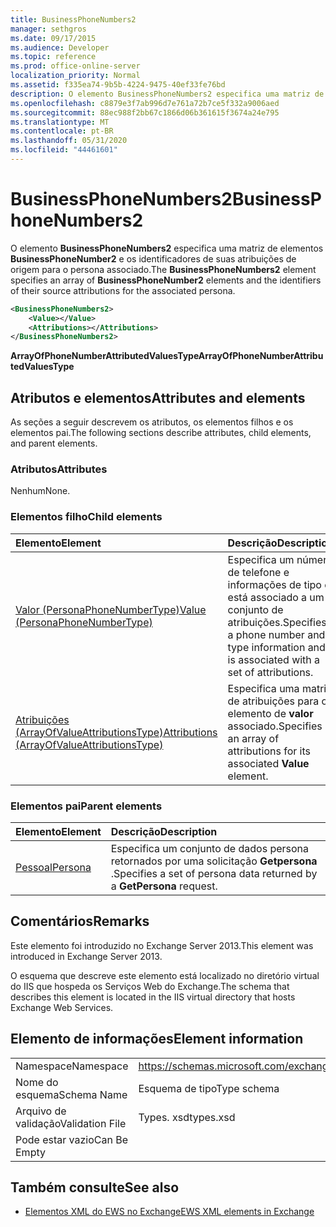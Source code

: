```yaml
---
title: BusinessPhoneNumbers2
manager: sethgros
ms.date: 09/17/2015
ms.audience: Developer
ms.topic: reference
ms.prod: office-online-server
localization_priority: Normal
ms.assetid: f335ea74-9b5b-4224-9475-40ef33fe76bd
description: O elemento BusinessPhoneNumbers2 especifica uma matriz de elementos BusinessPhoneNumber2 e os identificadores de suas atribuições de origem para o persona associado.
ms.openlocfilehash: c8879e3f7ab996d7e761a72b7ce5f332a9006aed
ms.sourcegitcommit: 88ec988f2bb67c1866d06b361615f3674a24e795
ms.translationtype: MT
ms.contentlocale: pt-BR
ms.lasthandoff: 05/31/2020
ms.locfileid: "44461601"
---
```

# <a name="businessphonenumbers2"></a><span data-ttu-id="5bb44-103">BusinessPhoneNumbers2</span><span class="sxs-lookup"><span data-stu-id="5bb44-103">BusinessPhoneNumbers2</span></span>

<span data-ttu-id="5bb44-104">O elemento **BusinessPhoneNumbers2** especifica uma matriz de elementos **BusinessPhoneNumber2** e os identificadores de suas atribuições de origem para o persona associado.</span><span class="sxs-lookup"><span data-stu-id="5bb44-104">The **BusinessPhoneNumbers2** element specifies an array of **BusinessPhoneNumber2** elements and the identifiers of their source attributions for the associated persona.</span></span> 
  
```XML
<BusinessPhoneNumbers2>
    <Value></Value>
    <Attributions></Attributions>
</BusinessPhoneNumbers2>
```

 <span data-ttu-id="5bb44-105">**ArrayOfPhoneNumberAttributedValuesType**</span><span class="sxs-lookup"><span data-stu-id="5bb44-105">**ArrayOfPhoneNumberAttributedValuesType**</span></span>
## <a name="attributes-and-elements"></a><span data-ttu-id="5bb44-106">Atributos e elementos</span><span class="sxs-lookup"><span data-stu-id="5bb44-106">Attributes and elements</span></span>

<span data-ttu-id="5bb44-107">As seções a seguir descrevem os atributos, os elementos filhos e os elementos pai.</span><span class="sxs-lookup"><span data-stu-id="5bb44-107">The following sections describe attributes, child elements, and parent elements.</span></span>
  
### <a name="attributes"></a><span data-ttu-id="5bb44-108">Atributos</span><span class="sxs-lookup"><span data-stu-id="5bb44-108">Attributes</span></span>

<span data-ttu-id="5bb44-109">Nenhum</span><span class="sxs-lookup"><span data-stu-id="5bb44-109">None.</span></span>
  
### <a name="child-elements"></a><span data-ttu-id="5bb44-110">Elementos filho</span><span class="sxs-lookup"><span data-stu-id="5bb44-110">Child elements</span></span>

|<span data-ttu-id="5bb44-111">**Elemento**</span><span class="sxs-lookup"><span data-stu-id="5bb44-111">**Element**</span></span>|<span data-ttu-id="5bb44-112">**Descrição**</span><span class="sxs-lookup"><span data-stu-id="5bb44-112">**Description**</span></span>|
|:-----|:-----|
|[<span data-ttu-id="5bb44-113">Valor (PersonaPhoneNumberType)</span><span class="sxs-lookup"><span data-stu-id="5bb44-113">Value (PersonaPhoneNumberType)</span></span>](value-personaphonenumbertype.md) <br/> |<span data-ttu-id="5bb44-114">Especifica um número de telefone e informações de tipo e está associado a um conjunto de atribuições.</span><span class="sxs-lookup"><span data-stu-id="5bb44-114">Specifies a phone number and type information and is associated with a set of attributions.</span></span>  <br/> |
|[<span data-ttu-id="5bb44-115">Atribuições (ArrayOfValueAttributionsType)</span><span class="sxs-lookup"><span data-stu-id="5bb44-115">Attributions (ArrayOfValueAttributionsType)</span></span>](attributions-arrayofvalueattributionstype.md) <br/> |<span data-ttu-id="5bb44-116">Especifica uma matriz de atribuições para o elemento de **valor** associado.</span><span class="sxs-lookup"><span data-stu-id="5bb44-116">Specifies an array of attributions for its associated **Value** element.</span></span>  <br/> |
   
### <a name="parent-elements"></a><span data-ttu-id="5bb44-117">Elementos pai</span><span class="sxs-lookup"><span data-stu-id="5bb44-117">Parent elements</span></span>

|<span data-ttu-id="5bb44-118">**Elemento**</span><span class="sxs-lookup"><span data-stu-id="5bb44-118">**Element**</span></span>|<span data-ttu-id="5bb44-119">**Descrição**</span><span class="sxs-lookup"><span data-stu-id="5bb44-119">**Description**</span></span>|
|:-----|:-----|
|[<span data-ttu-id="5bb44-120">Pessoal</span><span class="sxs-lookup"><span data-stu-id="5bb44-120">Persona</span></span>](persona.md) <br/> |<span data-ttu-id="5bb44-121">Especifica um conjunto de dados persona retornados por uma solicitação **Getpersona** .</span><span class="sxs-lookup"><span data-stu-id="5bb44-121">Specifies a set of persona data returned by a **GetPersona** request.</span></span>  <br/> |
   
## <a name="remarks"></a><span data-ttu-id="5bb44-122">Comentários</span><span class="sxs-lookup"><span data-stu-id="5bb44-122">Remarks</span></span>

<span data-ttu-id="5bb44-123">Este elemento foi introduzido no Exchange Server 2013.</span><span class="sxs-lookup"><span data-stu-id="5bb44-123">This element was introduced in Exchange Server 2013.</span></span>
  
<span data-ttu-id="5bb44-124">O esquema que descreve este elemento está localizado no diretório virtual do IIS que hospeda os Serviços Web do Exchange.</span><span class="sxs-lookup"><span data-stu-id="5bb44-124">The schema that describes this element is located in the IIS virtual directory that hosts Exchange Web Services.</span></span>
  
## <a name="element-information"></a><span data-ttu-id="5bb44-125">Elemento de informações</span><span class="sxs-lookup"><span data-stu-id="5bb44-125">Element information</span></span>

|||
|:-----|:-----|
|<span data-ttu-id="5bb44-126">Namespace</span><span class="sxs-lookup"><span data-stu-id="5bb44-126">Namespace</span></span>  <br/> |https://schemas.microsoft.com/exchange/services/2006/types  <br/> |
|<span data-ttu-id="5bb44-127">Nome do esquema</span><span class="sxs-lookup"><span data-stu-id="5bb44-127">Schema Name</span></span>  <br/> |<span data-ttu-id="5bb44-128">Esquema de tipo</span><span class="sxs-lookup"><span data-stu-id="5bb44-128">Type schema</span></span>  <br/> |
|<span data-ttu-id="5bb44-129">Arquivo de validação</span><span class="sxs-lookup"><span data-stu-id="5bb44-129">Validation File</span></span>  <br/> |<span data-ttu-id="5bb44-130">Types. xsd</span><span class="sxs-lookup"><span data-stu-id="5bb44-130">types.xsd</span></span>  <br/> |
|<span data-ttu-id="5bb44-131">Pode estar vazio</span><span class="sxs-lookup"><span data-stu-id="5bb44-131">Can Be Empty</span></span>  <br/> ||
   
## <a name="see-also"></a><span data-ttu-id="5bb44-132">Também consulte</span><span class="sxs-lookup"><span data-stu-id="5bb44-132">See also</span></span>



- [<span data-ttu-id="5bb44-133">Elementos XML do EWS no Exchange</span><span class="sxs-lookup"><span data-stu-id="5bb44-133">EWS XML elements in Exchange</span></span>](ews-xml-elements-in-exchange.md)

